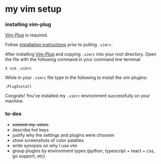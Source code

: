 # my vim setup

### installing vim-plug
[Vim-Plug](https://github.com/junegunn/vim-plug) is required.

Follow [installation instructions](https://raw.githubusercontent.com/junegunn/vim-plug/master/plug.vim) prior to pulling `.vimrc`.

After installing [Vim-Plug](https://github.com/junegunn/vim-plug) and copying `.vimrc` into your root directory. Open the file with the following command in your command line terminal:
```
$ vim .vimrc
```

While in your `.vimrc` file type in the following to install the vim plugins:
```
:PlugInstall
```

Congrats! You've installed my `.vimrc` environment successfully on your machine.


### to-dos
- ~~commit my .vimrc~~
- describe hot keys
- justify why the settings and plugins were choosen
- show screenshots of color palattes
- write synopsis on why I use vim
- group plugins by environment types (python, typescript + react + css, go support, etc)
